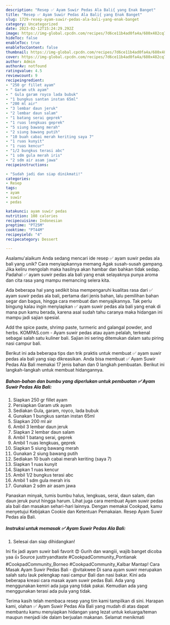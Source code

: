 ```yaml
---
description: "Resep ✅️ Ayam Suwir Pedas Ala Bali{ yang Enak Banget"
title: "Resep ✅️ Ayam Suwir Pedas Ala Bali{ yang Enak Banget"
slug: 1729-resep-ayam-suwir-pedas-ala-bali-yang-enak-banget
category: Uncategorized
date: 2023-02-12T15:24:29.292Z
image: https://img-global.cpcdn.com/recipes/7d6ce11b4ad0fa4a/680x482cq70/ayam-suwir-pedas-ala-bali-foto-resep-utama.jpg
hideToc: false
enableToc: true
enableTocContent: false
thumbnail: https://img-global.cpcdn.com/recipes/7d6ce11b4ad0fa4a/680x482cq70/ayam-suwir-pedas-ala-bali-foto-resep-utama.jpg
cover: https://img-global.cpcdn.com/recipes/7d6ce11b4ad0fa4a/680x482cq70/ayam-suwir-pedas-ala-bali-foto-resep-utama.jpg
author: Admin
authorAv: notfound
ratingvalue: 4.5
reviewcount: 9
recipeingredient:
- "250 gr fillet ayam"
- " Garam utk ayam"
- " Gula garam royco lada bubuk"
- "1 bungkus santan instan 65ml"
- "200 ml air"
- "3 lembar daun jeruk"
- "2 lembar daun salam"
- "1 batang serai geprek"
- "1 ruas lengkuas geprek"
- "5 siung bawang merah"
- "2 siung bawang putih"
- "10 buah cabai merah keriting saya 7"
- "1 ruas kunyit"
- "1 ruas kencur"
- "1/2 bungkus terasi abc"
- "1 sdm gula merah iris"
- "2 sdm air asam jawa"
recipeinstructions:

- "Sudah jadi dan siap dinikmati!"
categories:
- Resep
tags:
- ayam
- suwir
- pedas

katakunci: ayam suwir pedas 
nutrition: 108 calories
recipecuisine: Indonesian
preptime: "PT25M"
cooktime: "PT44M"
recipeyield: "4"
recipecategory: Dessert

---
```



Asalamu'alaikum Anda sedang mencari ide resep ✅️ ayam suwir pedas ala bali yang unik? Cara menyiapkannya memang Agak susah-susah gampang. Jika keliru mengolah maka hasilnya akan hambar dan bahkan tidak sedap. Padahal ✅️ ayam suwir pedas ala bali yang enak selayaknya punya aroma dan cita rasa yang mampu memancing selera kita.


Ada beberapa hal yang sedikit bisa mempengaruhi kualitas rasa dari ✅️ ayam suwir pedas ala bali, pertama dari jenis bahan, lalu pemilihan bahan segar dan bagus, hingga cara membuat dan menyajikannya. Tak perlu bingung kalau ingin menyiapkan ✅️ ayam suwir pedas ala bali yang enak di mana pun kamu berada, karena asal sudah tahu caranya maka hidangan ini mampu jadi sajian spesial.

Add the spice paste, shrimp paste, turmeric and galangal powder, and herbs. KOMPAS.com - Ayam suwir pedas atau ayam pelalah, terkenal sebagai salah satu kuliner bali. Sajian ini sering ditemukan dalam satu piring nasi campur bali.


Berikut ini ada beberapa tips dan trik praktis untuk membuat ✅️ ayam suwir pedas ala bali yang siap dikreasikan. Anda bisa membuat ✅️ Ayam Suwir Pedas Ala Bali memakai 17 jenis bahan dan 0 langkah pembuatan. Berikut ini langkah-langkah untuk membuat hidangannya.

<!--inarticleads1-->

##### Bahan-bahan dan bumbu yang diperlukan untuk pembuatan ✅️ Ayam Suwir Pedas Ala Bali:

1. Siapkan 250 gr fillet ayam
1. Persiapkan  Garam utk ayam
1. Sediakan  Gula, garam, royco, lada bubuk
1. Gunakan 1 bungkus santan instan 65ml
1. Siapkan 200 ml air
1. Ambil 3 lembar daun jeruk
1. Siapkan 2 lembar daun salam
1. Ambil 1 batang serai, geprek
1. Ambil 1 ruas lengkuas, geprek
1. Siapkan 5 siung bawang merah
1. Gunakan 2 siung bawang putih
1. Sediakan 10 buah cabai merah keriting (saya 7)
1. Siapkan 1 ruas kunyit
1. Siapkan 1 ruas kencur
1. Ambil 1/2 bungkus terasi abc
1. Ambil 1 sdm gula merah iris
1. Gunakan 2 sdm air asam jawa


Panaskan minyak, tumis bumbu halus, lengkuas, serai, daun salam, dan daun jeruk purut hingga harum. Lihat juga cara membuat Ayam suwir pedas ala bali dan masakan sehari-hari lainnya. Dengan memakai Cookpad, kamu menyetujui Kebijakan Cookie dan Ketentuan Pemakaian. Resep Ayam Suwir Pedas ala Bali. 

<!--inarticleads2-->

##### Instruksi untuk memasak ✅️ Ayam Suwir Pedas Ala Bali:


1. Selesai dan siap dihidangkan!

Ini fix jadi ayam suwir bali favorit 😍 Gurih dan wangiii, wajib banget dicoba yaa 👍 Source justtryandtaste #CookpadCommunity_Pontianak #CookpadCommunity_Borneo #CookpadCommunity_Kalbar Mantap! Cara Masak Ayam Suwir Pedas Bali - @vitakwee Di sana ayam suwir merupakan salah satu lauk pelengkap nasi campur Bali dan nasi bakar. Kini ada beberapa kreasi cara masak ayam suwir pedas Bali. Ada yang menggunakan kemiri ada juga yang tidak pakai. Kemudian ada yang menggunakan terasi ada pula yang tidak. 

Terima kasih telah membaca resep yang tim kami tampilkan di sini. Harapan kami, olahan ✅️ Ayam Suwir Pedas Ala Bali yang mudah di atas dapat membantu kamu menyiapkan hidangan yang lezat untuk keluarga/teman maupun menjadi ide dalam berjualan makanan. Selamat menikmati
